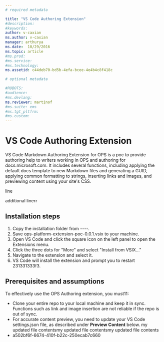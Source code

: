 ```yaml
---
# required metadata

title: "VS Code Authoring Extension"
#description:
#keywords:
author: v-caxian
ms.author: v-caxian
manager: arthurya
ms.date:  10/29/2016
ms.topic: article
#ms.prod:
#ms.service:
#ms.technology:
ms.assetid: c44deb70-bd5b-4efa-bcee-4e4b4c8f418c

# optional metadata

#ROBOTS:
#audience:
#ms.devlang:
ms.reviewer: martinof
#ms.suite: ems
#ms.tgt_pltfrm:
#ms.custom:
---
```



# VS Code Authoring Extension

VS Code Markdown Authoring Extension for OPS is a poc to provide authoring help to writers working in OPS and authoring for docs.microsoft.com. It includes several functions, including applying the default docs template to new Markdown files and generating a GUID, applying common formatting to strings, inserting links and images, and previewing content using your site's CSS.

line

additional linerr

## Installation steps

1. Copy the installation folder from ----.
1. Save ops-platform-extension-poc-0.0.1.vsix to your machine.
2. Open VS Code and click the square icon on the left panel to open the Extensions menu.
3. Click the three dots for "More" and select "Install from VSIX..."
4. Navigate to the extension and select it.
5. VS Code will install the extension and prompt you to restart 231331333f3.

## Prerequisites and assumptions

To effectively use the OPS Authoring extension, you must11:
- Clone your entire repo to your local machine and keep it in sync. Functions such as link and image insertion are not reliable if the repo is out of sync.
- For accurate content preview, you need to update your VS Code settings.json file, as described under **Preview Content** below.
my updated file contentsmy updated file contentsmy updated file contents
 - a502bf6f-6674-410f-b22c-250ecab7c660
